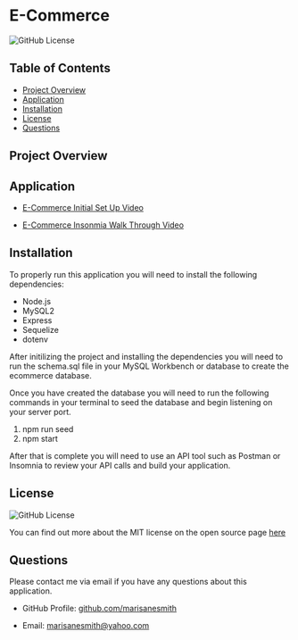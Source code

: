 # E-Commerce 

![GitHub License](https://img.shields.io/badge/license-MIT-green.svg)<br>

## Table of Contents
* [Project Overview](#Project-Overview)
* [Application](#Application)
* [Installation](#Installation)
* [License](#License)
* [Questions](#Questions)

## Project Overview

## Application
* [E-Commerce Initial Set Up Video](https://drive.google.com/file/d/1MfIQFlnmGY3jEGQJIqMzjAKfSphIouTQ/view)

* [E-Commerce Insonmia Walk Through Video](https://drive.google.com/file/d/1Wp7ZD5rQpX4rh3uRMcCkz7BSwzKGuyik/view)

## Installation

To properly run this application you will need to install the following dependencies: 

* Node.js
* MySQL2
* Express
* Sequelize
* dotenv

After initilizing the project and installing the dependencies you will need to run the schema.sql file in your MySQL Workbench or database to create the ecommerce database. 

Once you have created the database you will need to run the following commands in your terminal to seed the database and begin listening on your server port.

1. npm run seed
2. npm start

After that is complete you will need to use an API tool such as Postman or Insomnia to review your API calls and build  your application. 

## License
![GitHub License](https://img.shields.io/badge/license-MIT-green.svg)


You can find out more about the MIT license on the open source page [here](https://www.opensource.org/licenses/MIT)

## Questions

Please contact me via email if you have any questions about this application.

* GitHub Profile: [github.com/marisanesmith](github.com/marisanesmith)

* Email: [marisanesmith@yahoo.com](marisanesmith@yahoo.com)